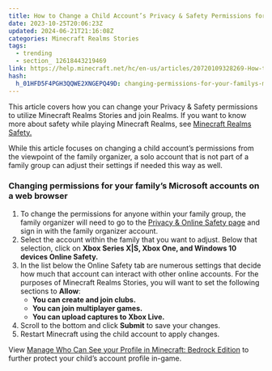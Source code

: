 ```yaml
---
title: How to Change a Child Account’s Privacy & Safety Permissions for Minecraft Realms Stories
date: 2023-10-25T20:06:23Z
updated: 2024-06-21T21:16:08Z
categories: Minecraft Realms Stories
tags:
  - trending
  - section_ 12618443219469
link: https://help.minecraft.net/hc/en-us/articles/20720109328269-How-to-Change-a-Child-Account-s-Privacy-Safety-Permissions-for-Minecraft-Realms-Stories
hash:
  h_01HFD5F4PGH3QQWE2XNGEPQ49D: changing-permissions-for-your-familys-microsoft-accounts-on-a-web-browser
---
```


This article covers how you can change your Privacy & Safety permissions to utilize Minecraft Realms Stories and join Realms. If you want to know more about safety while playing Minecraft Realms, see [Minecraft Realms Safety.](../General-Safety/Minecraft-Realms-Safety.md)

While this article focuses on changing a child account’s permissions from the viewpoint of the family organizer, a solo account that is not part of a family group can adjust their settings if needed this way as well.

### Changing permissions for your family’s Microsoft accounts on a web browser

1.  To change the permissions for anyone within your family group, the family organizer will need to go to the [Privacy & Online Safety page](https://account.xbox.com/en-us/settings?gamertag=REV+X+SHADOWS&activetab=main%3aprivacytab) and sign in with the family organizer account. 
2.  Select the account within the family that you want to adjust. Below that selection, click on **Xbox Series X\|S, Xbox One, and Windows 10 devices Online Safety.**
3.  In the list below the Online Safety tab are numerous settings that decide how much that account can interact with other online accounts. For the purposes of Minecraft Realms Stories, you will want to set the following sections to **Allow**:
    - **You can create and join clubs.**
    - **You can join multiplayer games.**
    - **You can upload captures to Xbox Live.**
4.  Scroll to the bottom and click **Submit** to save your changes. 
5.  Restart Minecraft using the child account to apply changes.

  
View [Manage Who Can See your Profile in Minecraft: Bedrock Edition](../Performance-Troubleshooting/Manage-Your-Profile-on-Minecraft-Bedrock-Edition.md) to further protect your child’s account profile in-game.
